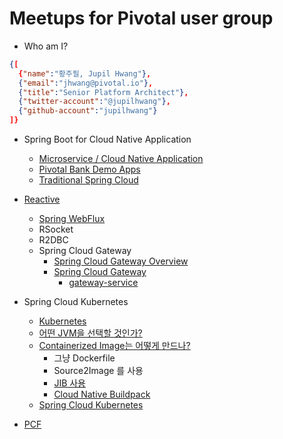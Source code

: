 # Meetups for Pivotal user group

- Who am I?
```json
{[
  {"name":"황주필, Jupil Hwang"},
  {"email":"jhwang@pivotal.io"},
  {"title":"Senior Platform Architect"},
  {"twitter-account":"@jupilhwang"},
  {"github-account":"jupilhwang"}
]}
```

- Spring Boot for Cloud Native Application
  - [Microservice / Cloud Native Application](msa.md)
  - [Pivotal Bank Demo Apps](https://github.com/jupilhwang/pivotal-bank-demo-kr)
  - [Traditional Spring Cloud](spring-cloud.md)

- [Reactive](Reactive/Reactive.md)
  - [Spring WebFlux](spring-webflux.md)
  - RSocket
  - R2DBC
  - Spring Cloud Gateway 
    - [Spring Cloud Gateway Overview](https://cloud.spring.io/spring-cloud-gateway/reference/html/)
    - [Spring Cloud Gateway](https://github.com/jupilhwang/pivotal-bank-demo-kr/blob/master/docs/lab_spring_cloud_gateway.md)
        - [gateway-service](spring-cloud-gateway.md)


- Spring Cloud Kubernetes
  - [Kubernetes](spring-cloud-kubernetes/kubernetes.md)
  - [어떤 JVM을 선택할 것인가?](JDK.md)
  - [Containerized Image는 어떻게 만드나?](spring-cloud-kubernetes/dockerize.md)
    - 그냥 Dockerfile
    - Source2Image 를 사용
    - [JIB 사용](jib.md)
    - [Cloud Native Buildpack](cloud-native-buildpack.md)
  - [Spring Cloud Kubernetes](spring-cloud-kubernetes/spring-cloud-kubernetes.md)

- [PCF](pcf.md)


